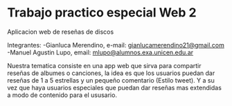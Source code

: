# Trabajo practico especial Web 2
Aplicacion web de reseñas de discos

Integrantes:
  -Gianluca Merendino, e-mail: gianlucamerendino21@gmail.com
  -Manuel Agustin Lupo, email: mlupo@alumnos.exa.unicen.edu.ar

Nuestra tematica consiste en una app web que sirva para compartir reseñas de albumes o canciones, la idea es que los usuarios puedan dar reseñas de 1 a 5 estrellas y un pequeño comentario (Estilo tweet).
Y a su vez que haya usuarios especiales que puedan dar reseñas mas extendidas a modo de contenido para el ususario.
